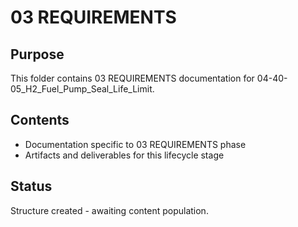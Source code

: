 # 03 REQUIREMENTS

## Purpose
This folder contains 03 REQUIREMENTS documentation for 04-40-05_H2_Fuel_Pump_Seal_Life_Limit.

## Contents
- Documentation specific to 03 REQUIREMENTS phase
- Artifacts and deliverables for this lifecycle stage

## Status
Structure created - awaiting content population.
